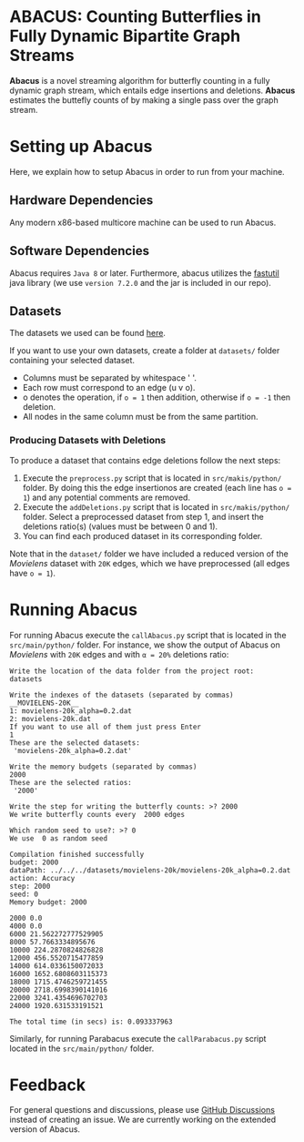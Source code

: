 # ABACUS: Counting Butterflies in Fully Dynamic Bipartite Graph Streams
**Abacus** is a novel streaming algorithm for butterfly counting in a fully dynamic graph stream, which entails edge insertions and deletions.
**Abacus** estimates the buttefly counts of by making a single pass over the graph stream.

[//]: # (**Abacus** has the following advantages:)

[//]: # (* *Accurate*: **Abacus** is up to 148x more accurate than the baselines.)

[//]: # (* *Fast*: **Abacus** maintains similar throughput to the baselines.  )

[//]: # (* *Theoretically Sound*: **Abacus** always maintains unbiased estimates.)

# Setting up Abacus
Here, we explain how to setup Abacus in order to run from your machine.

## Hardware Dependencies
Any modern x86-based multicore machine can be used to run Abacus. 

## Software Dependencies
Abacus requires `Java 8` or later. Furthermore, abacus utilizes the [fastutil](https://fastutil.di.unimi.it/) java
library (we use `version 7.2.0` and the jar is included in our repo).

## Datasets
The datasets we used can be found [here](http://www.konect.cc/networks/).

If you want to use your own datasets, create a folder at `datasets/` folder
containing your selected dataset.
* Columns must be separated by whitespace ' '.
* Each row must correspond to an edge (u v o).
* o denotes the operation, if `o = 1` then addition, otherwise if `o = -1` then deletion.
* All nodes in the same column must be from the same partition.

### Producing Datasets with Deletions
To produce a dataset that contains edge deletions follow the next steps:
1. Execute the `preprocess.py` script that is located in `src/makis/python/` folder. By doing this the edge insertionos are
   created (each line has `o = 1`) and any potential comments are removed.
2. Execute the `addDeletions.py` script that is located in `src/makis/python/` folder.
   Select a preprocessed dataset from step 1, and insert the deletions ratio(s) (values must be between 0 and 1).
3. You can find each produced dataset in its corresponding folder.

Note that in the `dataset/` folder we have included a reduced version of the *Movielens* dataset with `20K` edges, which we have
preprocessed (all edges have `o = 1`). 

# Running Abacus
For running Abacus execute the `callAbacus.py` script that is located in the `src/main/python/` folder.
For instance, we show the output of Abacus on *Movielens* with `20K` edges and with `α = 20%`
deletions ratio:

```
Write the location of the data folder from the project root:
datasets

Write the indexes of the datasets (separated by commas)
__MOVIELENS-20K__             
1: movielens-20k_alpha=0.2.dat
2: movielens-20k.dat          
If you want to use all of them just press Enter
1
These are the selected datasets:
 'movielens-20k_alpha=0.2.dat' 
 
Write the memory budgets (separated by commas)
2000
These are the selected ratios:
 '2000' 
 
Write the step for writing the butterfly counts: >? 2000
We write butterfly counts every  2000 edges

Which random seed to use?: >? 0
We use  0 as random seed

Compilation finished successfully
budget: 2000
dataPath: ../../../datasets/movielens-20k/movielens-20k_alpha=0.2.dat
action: Accuracy
step: 2000
seed: 0
Memory budget: 2000

2000 0.0
4000 0.0
6000 21.562272777529905
8000 57.7663334895676
10000 224.2870824826828
12000 456.5520715477859
14000 614.0336150072033
16000 1652.6808603115373
18000 1715.4746259721455
20000 2718.6998390141016
22000 3241.4354696702703
24000 1920.631533191521

The total time (in secs) is: 0.093337963
```

Similarly, for running  Parabacus execute  the `callParabacus.py` script located in the `src/main/python/` folder.

# Feedback
For general questions and discussions, please use [GitHub Discussions](https://github.com/spapadias/abacus/discussions) instead of creating an issue. We are currently working on the extended version of Abacus.
